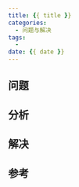 ```yaml
---
title: {{ title }}
categories:
  - 问题与解决
tags:
  - 
date: {{ date }}
---
```


## 问题

## 分析

## 解决

## 参考